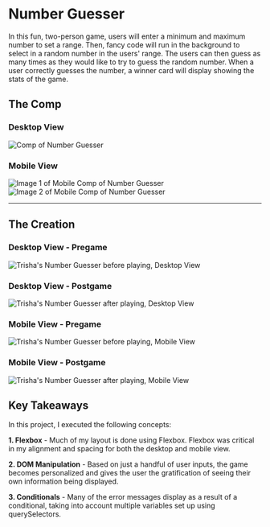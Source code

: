 # Number Guesser
In this fun, two-person game, users will enter a minimum and maximum number to set a range.  Then, fancy code will run in the background to select in a random number in the users' range.  The users can then guess as many times as they would like to try to guess the random number.  When a user correctly guesses the number, a winner card will display showing the stats of the game.

## The Comp
### Desktop View
![Comp of Number Guesser](https://imgur.com/7Z75Zhy.png)
### Mobile View
![Image 1 of Mobile Comp of Number Guesser](https://imgur.com/BnuwQ8v.png)
![Image 2 of Mobile Comp of Number Guesser](https://imgur.com/Gp6B9J8.png)

---
## The Creation
### Desktop View - Pregame
![Trisha's Number Guesser before playing, Desktop View](https://imgur.com/nhpsL5C.png)
### Desktop View - Postgame
![Trisha's Number Guesser after playing, Desktop View](https://imgur.com/KDyfvlv.png)
### Mobile View - Pregame
![Trisha's Number Guesser before playing, Mobile View](https://imgur.com/gfv6Juy.png)
### Mobile View - Postgame
![Trisha's Number Guesser after playing, Mobile View](https://imgur.com/ydbWg8x.png)

## Key Takeaways
In this project, I executed the following concepts:

**1. Flexbox** - Much of my layout is done using Flexbox.  Flexbox was critical in my alignment and spacing for both the desktop and mobile view.

**2. DOM Manipulation** - Based on just a handful of user inputs, the game becomes personalized and gives the user the gratification of seeing their own information being displayed.

**3. Conditionals** - Many of the error messages display as a result of a conditional, taking into account multiple variables set up using querySelectors.


